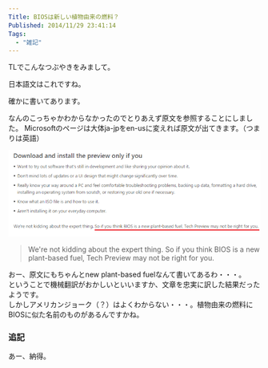 ```yaml
---
Title: BIOSは新しい植物由来の燃料？
Published: 2014/11/29 23:41:14
Tags:
  - "雑記"
---
```

TLでこんなつぶやきをみまして。

<?# Twitter 538702154626650112 /?>

日本語文はこれですね。  

<?# OEmbed "http://windows.microsoft.com/ja-jp/windows/preview-faq#faq=tab0" /?>

確かに書いてあります。  

なんのこっちゃかわからなかったのでとりあえず原文を参照することにしました。
Microsoftのページは大体ja-jpをen-usに変えれば原文が出てきます。（つまりは英語）

<?# OEmbed "http://windows.microsoft.com/en-us/windows/preview-faq#faq=tab0" /?>
![](20141129233853.png) 


> We're not kidding about the expert thing. So if you think BIOS is a new plant-based fuel, Tech Preview may not be right for you.

おー、原文にもちゃんとnew plant-based fuelなんて書いてあるわ・・・。  
ということで機械翻訳がおかしいといいますか、文章を忠実に訳した結果だったようです。  
しかしアメリカンジョーク（？）はよくわからない・・・。植物由来の燃料にBIOSに似た名前のものがあるんですかね。

### 追記

<?# Twitter 538702645846765568 /?>

あー、納得。

